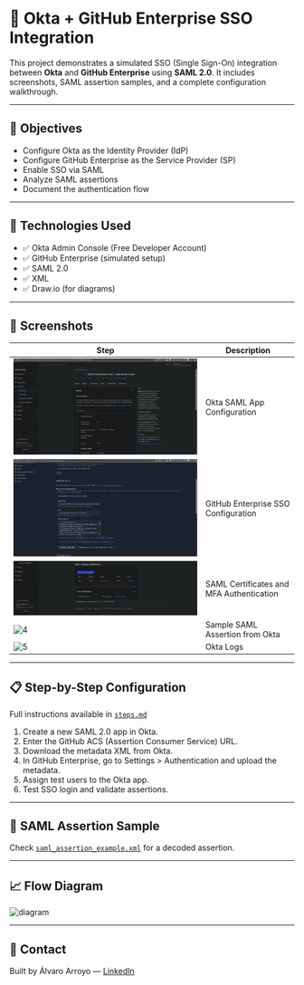 # 🔐 Okta + GitHub Enterprise SSO Integration

This project demonstrates a simulated SSO (Single Sign-On) integration between **Okta** and **GitHub Enterprise** using **SAML 2.0**. It includes screenshots, SAML assertion samples, and a complete configuration walkthrough.

---

## 🧠 Objectives

- Configure Okta as the Identity Provider (IdP)
- Configure GitHub Enterprise as the Service Provider (SP)
- Enable SSO via SAML
- Analyze SAML assertions
- Document the authentication flow

---

## 🧰 Technologies Used

- ✅ Okta Admin Console (Free Developer Account)
- ✅ GitHub Enterprise (simulated setup)
- ✅ SAML 2.0
- ✅ XML 
- ✅ Draw.io (for diagrams)

---

## 📸 Screenshots

| Step | Description |
|------|-------------|
| ![1](images/okta_app_config.png) | Okta SAML App Configuration |
| ![2](images/github_sso_config.png) | GitHub Enterprise SSO Configuration |
| ![3](images/okta_app_saml_certficiate_and_mfa.png) | SAML Certificates and MFA Authentication |
| ![4](images/okta_app_saml_example) | Sample SAML Assertion from Okta |
| ![5](images/okta_app_logs_example) | Okta Logs |

---

## 📋 Step-by-Step Configuration

Full instructions available in [`steps.md`](./steps.md)

1. Create a new SAML 2.0 app in Okta.
2. Enter the GitHub ACS (Assertion Consumer Service) URL.
3. Download the metadata XML from Okta.
4. In GitHub Enterprise, go to Settings > Authentication and upload the metadata.
5. Assign test users to the Okta app.
6. Test SSO login and validate assertions.

---

## 🧪 SAML Assertion Sample

Check [`saml_assertion_example.xml`](./saml_assertion_example.xml) for a decoded assertion.

---

## 📈 Flow Diagram

![diagram](flow_diagram.png)

---

## 📩 Contact

Built by Álvaro Arroyo — [LinkedIn](https://www.linkedin.com/in/alvaro-arroyo-vasquez-910227342/)
